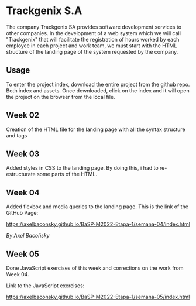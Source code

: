 # Trackgenix S.A

The company Trackgenix SA provides software development services to other companies.
In the development of a web system which we will call "Trackgenix" that will facilitate the
registration of hours worked by each employee in each project and work team, we must start with the
HTML structure of the landing page of the system requested by the company.

## Usage

To enter the project index, download the entire project from the github repo. Both index and assets. Once downloaded, click on the index and it will open the project on the browser from the local file.

## Week 02

Creation of the HTML file for the landing page with all the syntax structure and tags

## Week 03

Added styles in CSS to the landing page. By doing this, i had to re-estructurate some parts of the HTML.

## Week 04

Added flexbox and media queries to the landing page. This is the link of the GitHub Page:

https://axelbaconsky.github.io/BaSP-M2022-Etapa-1/semana-04/index.html

_By Axel Bacoñsky_

## Week 05

Done JavaScript exercises of this week and corrections on the work from Week 04.

Link to the JavaScript exercises:

https://axelbaconsky.github.io/BaSP-M2022-Etapa-1/semana-05/index.html

